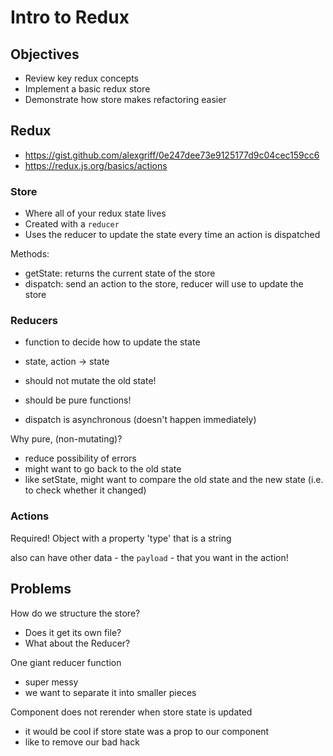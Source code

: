 # Intro to Redux

## Objectives

- Review key redux concepts
- Implement a basic redux store
- Demonstrate how store makes refactoring easier

## Redux

* https://gist.github.com/alexgriff/0e247dee73e9125177d9c04cec159cc6
* https://redux.js.org/basics/actions

### Store

- Where all of your redux state lives
- Created with a `reducer`
- Uses the reducer to update the state every time an action is dispatched

Methods:
 - getState: returns the current state of the store
 - dispatch: send an action to the store, reducer will use to update the store

### Reducers
- function to decide how to update the state
- state, action -> state

- should not mutate the old state!
- should be pure functions!
- dispatch is asynchronous (doesn't happen immediately)

Why pure, (non-mutating)?
- reduce possibility of errors
- might want to go back to the old state
- like setState, might want to compare the old state and the new state (i.e. to check whether it changed)

### Actions

Required!
Object with a property 'type' that is a string

also can have other data - the `payload`  - that you want in the action!

## Problems

How do we structure the store?
- Does it get its own file?
- What about the Reducer?

One giant reducer function
  - super messy
  - we want to separate it into smaller pieces

Component does not rerender when store state is updated
  - it would be cool if store state was a prop to our component
  - like to remove our bad hack
